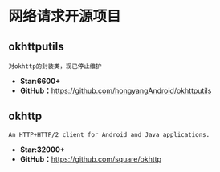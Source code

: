<!--
 * @Description: 
 * @Author: twp
 * @LastEditors: twp
 * @Date: 2019-05-04 12:41:42
 * @LastEditTime: 2019-05-17 23:02:31
 -->

# 网络请求开源项目

## okhttputils

    对okhttp的封装类，现已停止维护

* **Star:6600+**
* **GitHub：**<https://github.com/hongyangAndroid/okhttputils>

## okhttp

    An HTTP+HTTP/2 client for Android and Java applications.

* **Star:32000+**
* **GitHub：**<https://github.com/square/okhttp>